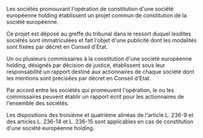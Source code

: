 Les sociétés promouvant l'opération de constitution d'une société européenne holding établissent un projet commun de constitution de la société européenne.


Ce projet est déposé au greffe du tribunal dans le ressort duquel lesdites sociétés sont immatriculées et fait l'objet d'une publicité dont les modalités sont fixées par décret en Conseil d'Etat.


Un ou plusieurs commissaires à la constitution d'une société européenne holding, désignés par décision de justice, établissent sous leur responsabilité un rapport destiné aux actionnaires de chaque société dont les mentions sont précisées par décret en Conseil d'Etat.


Par accord entre les sociétés qui promeuvent l'opération, le ou les commissaires peuvent établir un rapport écrit pour les actionnaires de l'ensemble des sociétés.


Les dispositions des troisième et quatrième alinéas de l'article L. 236-9 et des articles L. 236-14 et L. 236-15 sont applicables en cas de constitution d'une société européenne holding.

